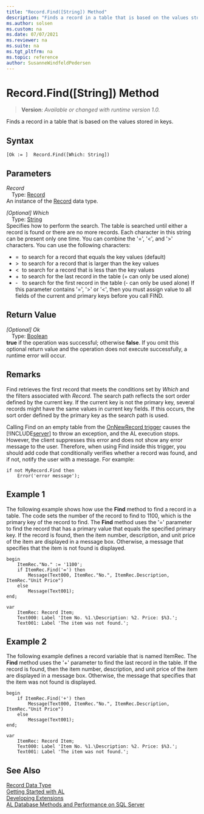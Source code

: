 ```yaml
---
title: "Record.Find([String]) Method"
description: "Finds a record in a table that is based on the values stored in keys."
ms.author: solsen
ms.custom: na
ms.date: 07/07/2021
ms.reviewer: na
ms.suite: na
ms.tgt_pltfrm: na
ms.topic: reference
author: SusanneWindfeldPedersen
---
```

[//]: # (START>DO_NOT_EDIT)
[//]: # (IMPORTANT:Do not edit any of the content between here and the END>DO_NOT_EDIT.)
[//]: # (Any modifications should be made in the .xml files in the ModernDev repo.)
# Record.Find([String]) Method
> **Version**: _Available or changed with runtime version 1.0._

Finds a record in a table that is based on the values stored in keys.


## Syntax
```AL
[Ok := ]  Record.Find([Which: String])
```
## Parameters
*Record*  
&emsp;Type: [Record](record-data-type.md)  
An instance of the [Record](record-data-type.md) data type.  

*[Optional] Which*  
&emsp;Type: [String](../string/string-data-type.md)  
Specifies how to perform the search. The table is searched until either a record  is found or there are no more records. Each character in this string can be present only one time. You can combine the '=', '\<', and '\>' characters. You can use the following characters:
-   =  to search for a record that equals the key values (default)
-  \>  to search for a record that is larger than the key values
-   \<  to search for a record that is less than the key values
-   +  to search for the last record in the table (+ can only be used alone)
-   -   to search for the first record in the table (- can only be used alone)
If this parameter contains '=', '\>' or '\<', then you must assign value to all fields of the current and primary keys before you call FIND.
          


## Return Value
*[Optional] Ok*  
&emsp;Type: [Boolean](../boolean/boolean-data-type.md)  
**true** if the operation was successful; otherwise **false**.   If you omit this optional return value and the operation does not execute successfully, a runtime error will occur.  


[//]: # (IMPORTANT: END>DO_NOT_EDIT)

## Remarks  
Find retrieves the first record that meets the conditions set by *Which* and the filters associated with *Record*. The search path reflects the sort order defined by the current key. If the current key is not the primary key, several records might have the same values in current key fields. If this occurs, the sort order defined by the primary key as the search path is used.

Calling Find on an empty table from the [OnNewRecord trigger](../../triggers-auto/page/devenv-onnewrecord-page-trigger.md) causes the [!INCLUDE[server](../../includes/server.md)] to throw an exception, and the AL execution stops. However, the client suppresses this error and does not show any error message to the user. Therefore, when using Find inside this trigger, you should add code that conditionally verifies whether a record was found, and if not, notify the user with a message. For example:

```al
if not MyRecord.Find then
    Error('error message');
```
  
## Example 1

 The following example shows how use the **Find** method to find a record in a table. The code sets the number of the record to find to 1100, which is the primary key of the record to find. The **Find** method uses the '=' parameter to find the record that has a primary value that equals the specified primary key. If the record is found, then the item number, description, and unit price of the item are displayed in a message box. Otherwise, a message that specifies that the item is not found is displayed.

```al
begin
    ItemRec."No." := '1100';
    if ItemRec.Find('=') then
        Message(Text000, ItemRec."No.", ItemRec.Description, ItemRec."Unit Price")
    else
        Message(Text001);
end;

var
    ItemRec: Record Item;
    Text000: Label 'Item No. %1.\Description: %2. Price: $%3.';
    Text001: Label 'The item was not found.';
```  
  
## Example 2

The following example defines a record variable that is named ItemRec. The **Find** method uses the '+' parameter to find the last record in the table. If the record is found, then the item number, description, and unit price of the item are displayed in a message box. Otherwise, the message that specifies that the item was not found is displayed. 

```al
begin
    if ItemRec.Find('+') then  
        Message(Text000, ItemRec."No.", ItemRec.Description, ItemRec."Unit Price")
    else
        Message(Text001);
end;

var
    ItemRec: Record Item;
    Text000: Label 'Item No. %1.\Description: %2. Price: $%3.';
    Text001: Label 'The item was not found.';
```  

## See Also
[Record Data Type](record-data-type.md)  
[Getting Started with AL](../../devenv-get-started.md)  
[Developing Extensions](../../devenv-dev-overview.md)  
[AL Database Methods and Performance on SQL Server](../../../administration/optimize-sql-al-Database-methods-and-performance-on-server.md)